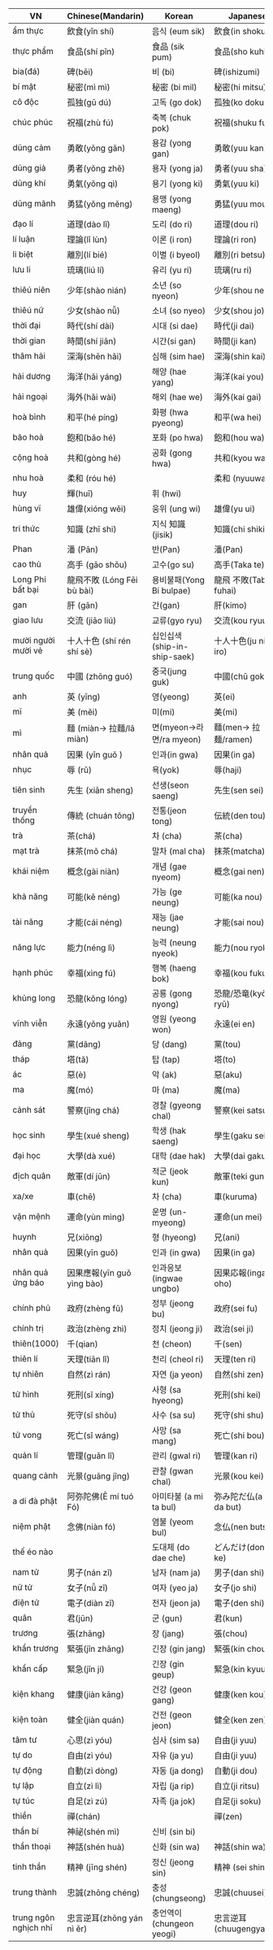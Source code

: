 | VN                |      Chinese(Mandarin)    |      Korean               |   Japanese    |
|-------------------|---------------------------|---------------------------|---------------|
| ẩm thực           | 飲食(yǐn shí)              | 음식 (eum sik)             | 飲食(in shoku) |
| thực phẩm         | 食品(shí pǐn)              | 食品 (sik pum)             | 食品(sho kuhin) |
| bia(đá)           | 碑(bēi)                    | 비 (bi)                    | 碑(ishizumi) |
| bí mật            | 秘密(mì mì)                | 秘密 (bi mil)              | 秘密(hi mitsu) |
| cô độc            | 孤独(gū dú)                | 고독 (go dok)               | 孤独(ko doku) |
| chúc phúc         | 祝福(zhù fú)               | 축복 (chuk pok)             | 祝福(shuku fuku)|
| dũng cảm          | 勇敢(yǒng gǎn)             | 용감 (yong gan)             | 勇敢(yuu kan) |
| dũng giả          | 勇者(yǒng zhě)             | 용자 (yong ja)              | 勇者(yuu sha) |
| dũng khí          | 勇氣(yǒng qì)              | 용기 (yong ki)              | 勇氣(yuu ki) |
| dũng mãnh         | 勇猛(yǒng měng)            | 용맹 (yong maeng)           | 勇猛(yuu mou) |
| đạo lí            | 道理(dào lǐ)               | 도리 (do ri)                | 道理(dou ri) |
| lí luận           | 理論(lǐ lùn)               | 이론 (i ron)                | 理論(ri ron) |
| li biệt           | 離別(lí bié)               | 이별 (i byeol)              | 離別(ri betsu) |
| lưu li            | 琉璃(liú lí)               | 유리 (yu ri)                | 琉璃(ru ri) |
| thiêú niên        | 少年(shào nián)            | 소년 (so nyeon)             | 少年(shou nen)|
| thiêú nữ          | 少女(shào nǚ)              | 소녀 (so nyeo)              | 少女(shou jo)|
| thời đại          | 時代(shí dài)              | 시대 (si dae)               | 時代(ji dai) |
| thời gian         | 時間(shí jiān)             | 시간(si gan)                | 時間(ji kan) |
| thâm hải          | 深海(shēn hǎi)             | 심해 (sim hae)              | 深海(shin kai)|
| hải dương         | 海洋(hǎi yáng)             | 해양 (hae yang)             | 海洋(kai you)|
| hải ngoại         | 海外(hǎi wài)              | 해외 (hae we)               | 海外(kai gai)|
| hoà bình          | 和平(hé píng)              | 화평 (hwa pyeong)           | 和平(wa hei) |
| bão hoà           | 飽和(bǎo hé)               | 포화 (po hwa)               | 飽和(hou wa) |
| cộng hoà          | 共和(gòng hé)              | 공화 (gong hwa)             | 共和(kyou wa)|
| nhu hoà           | 柔和 (róu hé)              |                            | 柔和 (nyuuwa)|
| huy               | 輝(huī)                    | 휘 (hwi)                   |             |
| hùng vĩ           | 雄偉(xióng wěi)            | 웅위 (ung wi)               |雄偉(yu ui)   |
| tri thức          | 知識 (zhī shi)             | 지식 知識(jisik)             | 知識(chi shiki) |
| Phan              | 潘 (Pān)                   | 반(Pan)                     | 潘(Pan) |
| cao thủ           | 高手  (gāo shǒu)           | 고수(go su)                  | 高手(Taka te) |
| Long Phi bất bại  | 龍飛不敗 (Lóng Fēi bù bài) | 용비불패(Yong Bi bulpae)      | 龍飛 不敗(Tabi fuhai) |
| gan               | 肝 (gān)                  | 간(gan)                      | 肝(kimo) |
| giao lưu          | 交流 (jiāo liú)           | 교류(gyo ryu)                | 交流(kou ryuu) |
| mười người mười vẻ| 十人十色 (shí rén shí sè)  | 십인십색(ship-in-ship-saek)   | 十人十色(ju nin to iro) |
| trung quốc        | 中國 (zhōng guó)          | 중국(jung guk)               | 中國(chū goku) |
| anh               | 英 (yīng)                 | 영(yeong)                   | 英(ei) |
| mĩ                | 美 (měi)                  | 미(mi)                      | 美(mi) |
| mì                | 麵 (miàn-> 拉麵/lā miàn)   | 면(myeon->라면/ra myeon)     | 麵(men-> 拉麺/ramen) |
| nhân quả          | 因果 (yīn guǒ	)           | 인과(in gwa)                 | 因果(in ga) |
| nhục              | 辱 (rǔ)                   | 욕(yok)                     | 辱(haji) |
| tiên sinh         | 先生 (xiān sheng)         | 선생(seon saeng)             | 先生(sen sei) |
| truyền thống      | 傳統 (chuán tǒng)         | 전통(jeon tong)              | 伝統(den tou) |
| trà               | 茶(chá)                   | 차 (cha)                     | 茶(cha) |
| mạt trà           | 抹茶(mǒ chá)              | 말차 (mal cha)                | 抹茶(matcha) |
| khái niệm         | 概念(gài niàn)             | 개념 (gae nyeom)               | 概念(gai nen)   |
| khả năng          | 可能(kě néng)              | 가능 (ge neung)                | 可能(ka nou) |
| tài năng          | 才能(cái néng)             | 재능 (jae neung)               | 才能(sai nou) |
| năng lực          | 能力(néng lì)             | 능력  (neung nyeok)            | 能力(nou ryoku) |
| hạnh phúc         | 幸福(xìng fú)             | 행복 (haeng bok)              | 幸福(kou fuku) |
| khủng long        | 恐龍(kǒng lóng)           | 공룡 (gong nyong)             | 恐龍/恐竜(kyō ryū) |
| vĩnh viễn         | 永遠(yǒng yuǎn)           | 영원  (yeong won)             | 永遠(ei en) |
| đảng              | 黨(dǎng)                  | 당  (dang)                   | 黨(tou) |
| tháp              | 塔(tǎ)                    | 탑   (tap)                   | 塔(to) |
| ác                | 惡(è)                     | 악  (ak)                   | 惡(aku) |
| ma                | 魔(mó)                    | 마  (ma)                   | 魔(ma) |
| cảnh sát          | 警察(jǐng chá)            | 경찰 (gyeong chal)         | 警察(kei satsu) |
| học sinh          | 學生(xué sheng)           | 학생 (hak saeng)         | 學生(gaku sei) |
| đại học           | 大學(dà xué)              | 대학 (dae hak)         | 大學(dai gaku) |
| địch quân         | 敵軍(dí jūn)              | 적군 (jeok kun)         | 敵軍(teki gun) |
| xa/xe             | 車(chē)                   | 차 (cha)               | 車(kuruma) |
| vận mệnh          | 運命(yùn mìng)            | 운명 (un-myeong)        | 運命(un mei) |
| huynh             | 兄(xiōng)                 | 형 (hyeong)            | 兄(ani) |
| nhân quả          | 因果(yīn guǒ)             | 인과 (in gwa)           | 因果(in ga) |
| nhân quả ứng báo  | 因果應報(yīn guǒ yìng bào) | 인과응보 (ingwae ungbo)  | 因果応報(inga oho) |
| chính phủ         | 政府(zhèng fǔ)            | 정부 (jeong bu)         | 政府(sei fu) |
| chính trị         | 政治(zhèng zhì)           | 정치 (jeong ji)        | 政治(sei ji) |
| thiên(1000)       | 千(qian)                  | 천 (cheon)             | 千(sen) |
| thiên lí          | 天理(tiān lǐ)             | 천리 (cheol ri)         | 天理(ten ri) |
| tự nhiên          | 自然(zì rán)              | 자연 (ja yeon)          | 自然(shi zen) |
| tử hình           | 死刑(sǐ xíng)             | 사형 (sa hyeong)        | 死刑(shi kei) |
| tử thủ            | 死守(sǐ shǒu)             | 사수 (sa su)            | 死守(shi shu) |
| tử vong           | 死亡(sǐ wáng)             | 사망 (sa mang)          | 死亡(shi bou) |
| quản lí           | 管理(guǎn lǐ)             | 관리 (gwal ri)          | 管理(kan ri) |
| quang cảnh        | 光景(guāng jǐng)          | 관찰 (gwan chal)        | 光景(kou kei) |
| a di đà phật      | 阿弥陀佛(Ē mí tuó Fó)      | 아미타불 (a mi ta bul)   | 弥み陀だ仏(a mi da but) |
| niệm phật         | 念佛(niàn fó)             | 염불 (yeom bul)         | 念仏(nen butsu) |
| thế éo nào        |                           | 도대체 (do dae che)     | どんだけ(don da ke) |
| nam tử            | 男子(nán zǐ)              | 남자 (nam ja)           | 男子(dan shi) |
| nữ tử             | 女子(nǚ zǐ)               | 여자 (yeo ja)           | 女子(jo shi) |
| điện tử           | 電子(diàn zǐ)             | 전자 (jeon ja)          | 電子(den shi) |
| quân              | 君(jūn)                   | 군 (gun)               | 君(kun) |
| trương            | 張(zhāng)                 | 장 (jang)              | 張(chou) |
| khẩn trương       | 緊張(jǐn zhāng)           | 긴장 (gin jang)         | 緊張(kin chou) |
| khẩn cấp          | 緊急(jǐn jí)              | 긴장 (gin geup)         | 緊急(kin kyuu) |
| kiện khang        | 健康(jiàn kāng)           | 건강 (geon gang)        | 健康(ken kou) |
| kiện toàn         | 健全(jiàn quán)           | 건전 (geon jeon)        | 健全(ken zen) |
| tâm tư            | 心思(zì yóu)              | 심사 (sim sa)            | 自由(ji yuu) |
| tự do             | 自由(zì yóu)              | 자유 (ja yu)            | 自由(ji yuu) |
| tự động           | 自動(zì dòng)             | 자동 (ja dong)          | 自動(ji dou) |
| tự lập            | 自立(zì lì)               | 자립 (ja rip)           | 自立(ji ritsu) |
| tự túc            | 自足(zì zú)               | 자족 (ja jok)           | 自足(ji soku) |
| thiền             | 禪(chán)                  |                       |    禪(zen)    |
| thần bí           | 神祕(shén mì)             | 신비  (sin bi)          |              |
| thần thoại        | 神話(shén huà)            | 신화  (sin wa)          | 神話(shin wa) |
| tinh thần         | 精神 (jīng shén)          | 정신  (jeong sin)     | 精神 (sei shin) |
| trung thành       | 忠誠(zhōng chéng)         | 충성 (chungseong)       | 忠誠(chuusei) |
| trung ngôn nghịch nhĩ | 忠言逆耳(zhōng yán nì ěr) | 충언역이 (chungeon yeogi) | 忠言逆耳(chuugengyakuji) |